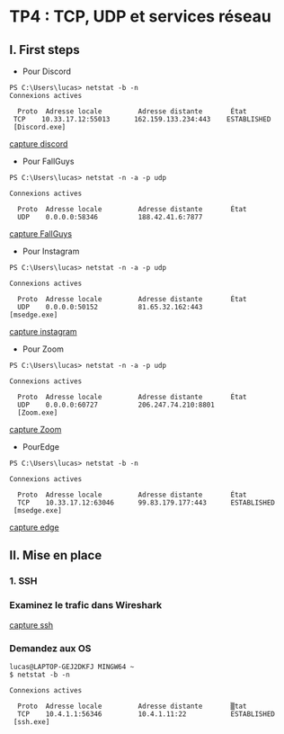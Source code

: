 # TP4 : TCP, UDP et services réseau

## I. First steps
- Pour Discord

```
PS C:\Users\lucas> netstat -b -n
Connexions actives

  Proto  Adresse locale         Adresse distante       État
 TCP    10.33.17.12:55013      162.159.133.234:443    ESTABLISHED
 [Discord.exe]
```
[capture discord](./tp_reseau/TP_4/discord.pcap)

- Pour FallGuys

```
PS C:\Users\lucas> netstat -n -a -p udp

Connexions actives

  Proto  Adresse locale         Adresse distante       État
  UDP    0.0.0.0:58346          188.42.41.6:7877         
```

[capture FallGuys](./tp_reseau/TP_4/FallGuys.pcap)


   - Pour Instagram

```
PS C:\Users\lucas> netstat -n -a -p udp

Connexions actives

  Proto  Adresse locale         Adresse distante       État
  UDP    0.0.0.0:50152          81.65.32.162:443     
[msedge.exe]
```

[capture instagram](./tp_reseau/TP_4/instagrma.pcap)


- Pour Zoom

```
PS C:\Users\lucas> netstat -n -a -p udp

Connexions actives

  Proto  Adresse locale         Adresse distante       État
  UDP    0.0.0.0:60727          206.247.74.210:8801
  [Zoom.exe]
```

[capture Zoom](./tp_reseau/TP_4/Zoom.pcap)


- PourEdge 

```
PS C:\Users\lucas> netstat -b -n

Connexions actives

  Proto  Adresse locale         Adresse distante       État
  TCP    10.33.17.12:63046      99.83.179.177:443      ESTABLISHED
 [msedge.exe]
```
[capture edge](./tp_reseau/TP_4/Edge.pcap)

## II. Mise en place

### 1. SSH

###  Examinez le trafic dans Wireshark

[capture ssh](./tp_reseau/TP_4/ssh.pcap)

### Demandez aux OS 
```
lucas@LAPTOP-GEJ2DKFJ MINGW64 ~
$ netstat -b -n

Connexions actives

  Proto  Adresse locale         Adresse distante       ▒tat
  TCP    10.4.1.1:56346         10.4.1.11:22           ESTABLISHED
 [ssh.exe]
```
